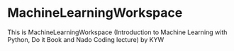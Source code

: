 # MachineLearningWorkspace

This is MachineLearningWorkspace (Introduction to Machine Learning with Python, Do it Book and Nado Coding lecture) by KYW
